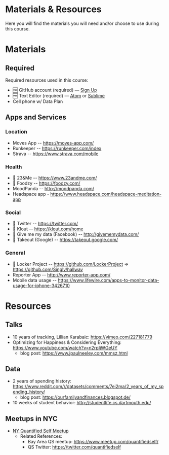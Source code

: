 # Materials & Resources

Here you will find the materials you will need and/or choose to use during this course.

# Materials 

## Required

Required resources used in this course:

- 🆓 GitHub account (required) — [Sign Up](https://help.github.com/articles/signing-up-for-a-new-github-account/)
- 🆓 Text Editor (required) — [Atom](https://atom.io/) or [Sublime](http://www.sublimetext.com/)
- Cell phone w/ Data Plan

## Apps and Services

### Location
- Moves App -- https://moves-app.com/
- Runkeeper -- https://runkeeper.com/index
- Strava -- https://www.strava.com/mobile

### Health
- 🙌 23&Me -- https://www.23andme.com/
- 🙌 Foodzy -- https://foodzy.com/
- MoodPanda -- http://moodpanda.com/
- Headspace app - https://www.headspace.com/headspace-meditation-app 

### Social
- 🙌 Twitter -- https://twitter.com/
- 🙌 Klout -- https://klout.com/home
- 🙌 Give me my data (Facebook) -- http://givememydata.com/
- 🙌 Takeout (Google) -- https://takeout.google.com/

### General
- 🙌  Locker Project -- https://github.com/LockerProject ⇒ https://github.com/Singly/hallway 
- Reporter App -- http://www.reporter-app.com/
- Mobile data usage -- https://www.lifewire.com/apps-to-monitor-data-usage-for-iphone-3426710 


# Resources

## Talks

- 10 years of tracking, Lillian Karabaic: https://vimeo.com/227181779
- Optimizing for Happiness & Considering Everything: https://www.youtube.com/watch?v=n2rpIjWGeUY
    + blog post: https://www.jpaulneeley.com/mmsz.html


## Data

- 2 years of spending history: https://www.reddit.com/r/datasets/comments/7ei2ma/2_years_of_my_spending_history/
    + blog post: https://ourfamilyandfinances.blogspot.de/
- 10 weeks of student behavior: http://studentlife.cs.dartmouth.edu/


## Meetups in NYC

- [NY Quantified Self Meetup](https://www.meetup.com/NYQuantifiedSelf/?_cookie-check=vim19_sx1US0ov8B)
    - Related References: 
        - Bay Area QS meetup: https://www.meetup.com/quantifiedself/ 
        - QS Twitter: https://twitter.com/quantifiedself


